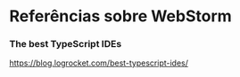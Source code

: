 # Referências sobre WebStorm

### The best TypeScript IDEs

https://blog.logrocket.com/best-typescript-ides/
